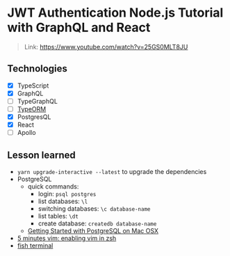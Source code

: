 # JWT Authentication Node.js Tutorial with GraphQL and React

> Link: https://www.youtube.com/watch?v=25GS0MLT8JU

## Technologies

- [x] TypeScript
- [x] GraphQL
- [ ] TypeGraphQL
- [ ] [TypeORM](https://typeorm.io/#/)
- [x] PostgresQL
- [x] React
- [ ] Apollo

## Lesson learned

- `yarn upgrade-interactive --latest` to upgrade the dependencies
- PostgreSQL
    - quick commands:
        - login: `psql postgres`
        - list databases: `\l`
        - switching databases: `\c database-name`
        - list tables: `\dt`
        - create database: `createdb database-name`
    - [Getting Started with PostgreSQL on Mac OSX](https://www.codementor.io/@engineerapart/getting-started-with-postgresql-on-mac-osx-are8jcopb)
- [5 minutes vim: enabling vim in zsh](https://www.barbarianmeetscoding.com/blog/5-minutes-vim-enabling-vim-in-zsh)
- [fish terminal](https://fishshell.com/)